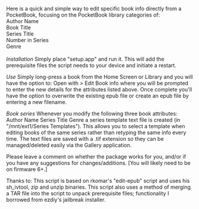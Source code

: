 Here is a quick and simple way to edit specific book info directly from a PocketBook, focusing on the PocketBook library categories of:<br>
Author Name<br>
Book Title<br>
Series Title<br>
Number in Series<br>
Genre<br>
<br>
_Installation_
Simply place "setup.app" and run it. This will add the prerequisite files the script needs to your device and initiate a restart.

_Use_ 
Simply long-press a book from the Home Screen or Library and you will have the option to:
Open with > Edit Book info
where you will be prompted to enter the new details for the attributes listed above. Once complete you'll have the option to overwrite the existing epub file or create an epub file by entering a new filename.

_Book series_ 
Whenever you modify the following three book attributes:
Author Name
Series Title
Genre
a series template text file is created (in "/mnt/ext1/Series Templates"). This allows you to select a template when editing books of the same series rather than retyping the same info every time. The text files are saved with a .tif extension so they can be managed/deleted easily via the Gallery application.

Please leave a comment on whether the package works for you, and/or if you have any suggestions for changes/additions. [You will likely need to be on firmware 6+.]

Thanks to:
This script is based on rkomar's "edit-epub" script and uses his sh_ivtool, zip and unzip binaries.
This script also uses a method of merging a TAR file into the script to unpack prerequisite files; functionality I borrowed from ezdiy's jailbreak installer.

